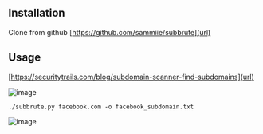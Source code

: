 ## Installation

Clone from github [https://github.com/sammiie/subbrute](url)

## Usage

[https://securitytrails.com/blog/subdomain-scanner-find-subdomains](url)

![image](https://user-images.githubusercontent.com/16500435/104119498-fc83da80-532f-11eb-9935-03ae5c076510.png)


`./subbrute.py facebook.com -o facebook_subdomain.txt`

![image](https://user-images.githubusercontent.com/16500435/104120241-7b2f4680-5335-11eb-8cd1-167d0af535dc.png)
